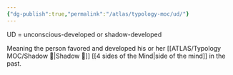 ```yaml
---
{"dg-publish":true,"permalink":"/atlas/typology-moc/ud/"}
---
```



UD = unconscious-developed or shadow-developed

Meaning the person favored and developed his or her [[ATLAS/Typology MOC/Shadow 👤\|Shadow 👤]] [[4 sides of the Mind\|side of the mind]] in the past. 